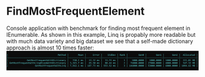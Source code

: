 # FindMostFrequentElement
Console application with benchmark for finding most frequent element in IEnumerable.
As shown in this example, Linq is propably more readable but with much data variety and big dataset we see that a self-made dictionary approach is almost 10 times faster:
![alt text](https://github.com/KrystianZakrys/FindMostFrequentElement/blob/main/screenshot.PNG?raw=true)


